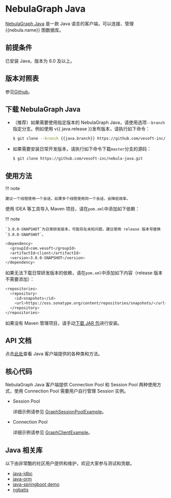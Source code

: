 # NebulaGraph Java

[NebulaGraph Java](https://github.com/vesoft-inc/nebula-java/tree/{{java.branch}}) 是一款 Java 语言的客户端，可以连接、管理 {{nebula.name}} 图数据库。

## 前提条件

已安装 Java，版本为 8.0 及以上。

## 版本对照表

参见[Github](https://github.com/vesoft-inc/nebula-java/tree/{{java.branch}})。

## 下载 NebulaGraph Java

- （推荐）如果需要使用指定版本的 NebulaGraph Java，请使用选项`--branch`指定分支。例如使用 v{{ java.release }}发布版本，请执行如下命令：

  ```bash
  $ git clone --branch {{java.branch}} https://github.com/vesoft-inc/nebula-java.git
  ```

- 如果需要安装日常开发版本，请执行如下命令下载`master`分支的源码：

  ```bash
  $ git clone https://github.com/vesoft-inc/nebula-java.git
  ```

## 使用方法

!!! note

    建议一个线程使用一个会话，如果多个线程使用同一个会话，会降低效率。

使用 IDEA 等工具导入 Maven 项目，请在`pom.xml`中添加如下依赖：

!!! note

    `3.0.0-SNAPSHOT`为日常研发版本，可能存在未知问题，建议使用 release 版本号替换`3.0.0-SNAPSHOT`。

```bash
<dependency>
  <groupId>com.vesoft</groupId>
  <artifactId>client</artifactId>
  <version>3.0.0-SNAPSHOT</version>
</dependency>
```

如果无法下载日常研发版本的依赖，请在`pom.xml`中添加如下内容（release 版本不需要添加）：

```bash
<repositories> 
  <repository> 
    <id>snapshots</id> 
    <url>https://oss.sonatype.org/content/repositories/snapshots/</url> 
  </repository> 
</repositories>
```

如果没有 Maven 管理项目，请手动[下载 JAR 包](https://repo1.maven.org/maven2/com/vesoft/)进行安装。

## API 文档


点击[此处](https://vesoft-inc.github.io/nebula-java/release-3.6/annotated.html)查看 Java 客户端提供的各种类和方法。

## 核心代码

NebulaGraph Java 客户端提供 Connection Pool 和 Session Pool 两种使用方式，使用 Connection Pool 需要用户自行管理 Session 实例。

- Session Pool
  
  详细示例请参见 [GraphSessionPoolExample](https://github.com/vesoft-inc/nebula-java/blob/{{java.branch}}/examples/src/main/java/com/vesoft/nebula/examples/GraphSessionPoolExample.java)。

- Connection Pool

  详细示例请参见 [GraphClientExample](https://github.com/vesoft-inc/nebula-java/blob/{{java.branch}}/examples/src/main/java/com/vesoft/nebula/examples/GraphClientExample.java)。

## Java 相关库

以下由非常酷的社区用户提供和维护，欢迎大家参与测试和贡献。

* [java-jdbc](https://github.com/nebula-contrib/nebula-jdbc)
* [java-orm](https://github.com/nebula-contrib/graph-ocean)
* [java-springboot demo](https://gitee.com/flgitee/nebula-swagger-demo)
* [ngbatis](https://github.com/nebula-contrib/ngbatis)
